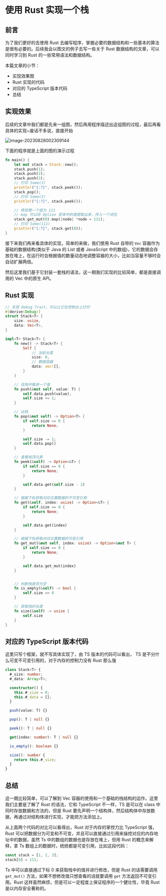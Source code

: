 # 使用 Rust 实现一个栈

## 前言

为了我们更好的去使用 Rust 去编写程序，掌握必要的数据结构和一些基本的算法是很有必要的。后续我会以图文的例子去写一些关于 Rust 数据结构的文章，可以同时学习到 Rust 的一些常用语法和数据结构。

本篇文章的小节：

- 实现效果图
- Rust 实现的代码
- 对应的 TypeScript 版本代码
- 总结

## 实现效果

后续的文章中我们都是先来一组图，然后再用程序描述出这组图的过程，最后再看具体的实现~废话不多说，直接开始

![image-20230828002309144](https://cdn.jsdelivr.net/gh/PuffMeow/PictureSave/doc/image-20230828002309144.png)

下面的程序就是上面的图的演示过程

```rust
fn main() {
    let mut stack = Stack::new();
    stack.push(1);
    stack.push(2);
    stack.push(3);
    // 打印 Some(3)
    println!("{:?}", stack.peek());
    stack.pop();
    // 打印 Some(2)
    println!("{:?}", stack.peek());

    // 修改第一个值为 111
    // map 可以将 Option 变体中的值提取出来，传入一个闭包
    stack.get_mut(0).map(|node| *node = 111);
    // 打印 Some(111)
    println!("{:?}", stack.get(0));
}
```

接下来我们再来看具体的实现，简单的来做，我们使用 Rust 自带的 `Vec` 容器作为基础的数据结构(类似于 Java 的 List 或者 JavaScript 中的数组)，它的数据会存放在堆上，在运行时会根据值的数量动态地调整容器的大小，比如当容量不够时会自动扩展两倍。

然后这里我们基于它封装一套栈的语法，这一期我们实现的比较简单，都是直接调用的 Vec 中的原生 API。

## Rust 实现

```rust
// 实现 Debug Trait，可以让它在控制台上打印
#[derive(Debug)]
struct Stack<T> {
    size: usize,
    data: Vec<T>,
}

impl<T> Stack<T> {
    fn new() -> Stack<T> {
        Self {
            // 当前长度
            size: 0,
            // 数据容器
            data: vec![],
        }
    }

    // 往栈中推进一个值
    fn push(&mut self, value: T) {
        self.data.push(value);
        self.size += 1;
    }

    // 出栈
    fn pop(&mut self) -> Option<T> {
        if self.size == 0 {
            return None;
        }

        self.size -= 1;
        self.data.pop()
    }

    // 查看栈顶元素
    fn peek(&self) -> Option<&T> {
        if self.size == 0 {
            return None;
        }

        self.data.get(self.size - 1)
    }

    // 根据下标获取对应位置数据的不可变引用
    fn get(&self, index: usize) -> Option<&T> {
        if self.size == 0 {
            return None;
        }

        self.data.get(index)
    }

    // 根据下标获取对应位置数据的可变引用
    fn get_mut(&mut self, index: usize) -> Option<&mut T> {
        if self.size == 0 {
            return None;
        }

        self.data.get_mut(index)
    }


    // 判断栈是否为空
    fn is_empty(&self) -> bool {
        self.size == 0
    }

    // 获取栈的长度
    fn size(&self) -> usize {
        self.size
    }
}
```

## 对应的 TypeScript 版本代码

这里只写个框架，就不写具体实现了，由 TS 版本的代码可以看出， TS 是不分什么可变不可变引用的，对于内存的控制力没有 Rust 那么强

```typescript
class Stack<T> {
  #_size: number;
  #_data: Array<T>;

  constructor() {
    this.#_size = 0;
    this.#_data = [];
  }

  push(value: T) {}

  pop(): T | null {}

  peek(): T | null {}

  get(index: number): T | null {}

  is_empty(): boolean {}

  size(): number {
    return this.#_size;
  }
}
```

## 总结

这一期比较简单，可以了解到 Vec 容器的使用和一个基础的栈结构的运作。这里我们主要是了解了 Rust 的语法，它和 TypeScript 不一样，TS 是可以在 class 中同时存放数据和方法的，但是 Rust 要先声明一个结构体，然后结构体中存放数据，再通过对结构体进行实现，才能把方法添加上。 

从上面两个代码的对比可以看得出，Rust 对于内存的掌控力比 TypeScript 强，Rust 可以把数据分为可变和不可变，并且可以直接通过引用来操控对应的内存地址中的数据，虽然 Ts 中的数组的数据也是存放在堆上，但用 Rust 的概念来解释，拿 Ts 数组上的数据时，统统都是可变引用，比如这段代码：

```js
const stack = [1, 2, 3];
stack[0] = 111;
```

Ts 中可以直接通过下标 0 来获取栈中的值并进行修改，但是 Rust 的话需要调用 `get_mut()` 方法，如果不想修改值只想查看的话就要调用 `get` 方法返回不可变引用。Rust 这样虽然麻烦，但是可以一定程度上保证程序的一个健壮性，毕竟 Rust 是以内存安全著称的。



